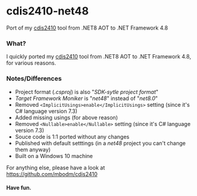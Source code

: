 # cdis2410-net48
Port of my [cdis2410](https://github.com/mbodm/cdis2410) tool from .NET8 AOT to .NET Framework 4.8

### What?

I quickly ported my [cdis2410](https://github.com/mbodm/cdis2410) tool from .NET8 AOT to .NET Framework 4.8, for various reasons.

### Notes/Differences

- Project format (*.csproj*) is also "*SDK-sytle project format*"
- *Target Framework Moniker* is "*net48*" instead of "*net8.0*"
- Removed `<ImplicitUsings>enable</ImplicitUsings>` setting (since it's C# language version 7.3)
- Added missing usings (for above reason)
- Removed `<Nullable>enable</Nullable>` setting (since it's C# language version 7.3)
- Souce code is 1:1 ported without any changes
- Published with default setttings (in a *net48* project you can't change them anyway)
- Built on a Windows 10 machine

For anything else, please have a look at https://github.com/mbodm/cdis2410

#### Have fun.
